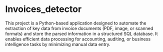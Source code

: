 # Invoices_detector
This project is a Python-based application designed to automate the extraction of key data from invoice documents (PDF, image, or scanned formats) and store the parsed information in a structured SQL database. It enables efficient data processing for accounting, auditing, or business intelligence tasks by minimizing manual data entry.
